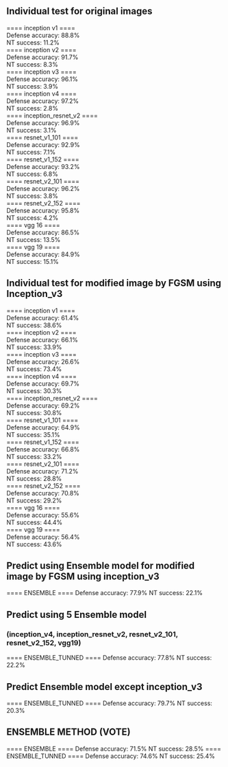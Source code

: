 ## Individual test for original images
==== inception v1 ====           
Defense accuracy: 88.8%          
NT success: 11.2%                
==== inception v2 ====           
Defense accuracy: 91.7%          
NT success: 8.3%                 
==== inception v3 ====           
Defense accuracy: 96.1%          
NT success: 3.9%                 
==== inception v4 ====           
Defense accuracy: 97.2%          
NT success: 2.8%                 
==== inception_resnet_v2 ====    
Defense accuracy: 96.9%          
NT success: 3.1%                 
==== resnet_v1_101 ====          
Defense accuracy: 92.9%          
NT success: 7.1%                 
==== resnet_v1_152 ====          
Defense accuracy: 93.2%          
NT success: 6.8%                 
==== resnet_v2_101 ====          
Defense accuracy: 96.2%          
NT success: 3.8%                 
==== resnet_v2_152 ====          
Defense accuracy: 95.8%          
NT success: 4.2%                 
==== vgg 16 ====                 
Defense accuracy: 86.5%          
NT success: 13.5%                
==== vgg 19 ====                 
Defense accuracy: 84.9%          
NT success: 15.1%                



## Individual test for modified image by FGSM using Inception_v3
==== inception v1 ====         
Defense accuracy: 61.4%        
NT success: 38.6%              
==== inception v2 ====         
Defense accuracy: 66.1%        
NT success: 33.9%              
==== inception v3 ====         
Defense accuracy: 26.6%        
NT success: 73.4%              
==== inception v4 ====         
Defense accuracy: 69.7%        
NT success: 30.3%              
==== inception_resnet_v2 ====  
Defense accuracy: 69.2%        
NT success: 30.8%              
==== resnet_v1_101 ====        
Defense accuracy: 64.9%        
NT success: 35.1%              
==== resnet_v1_152 ====        
Defense accuracy: 66.8%        
NT success: 33.2%              
==== resnet_v2_101 ====        
Defense accuracy: 71.2%        
NT success: 28.8%              
==== resnet_v2_152 ====        
Defense accuracy: 70.8%        
NT success: 29.2%              
==== vgg 16 ====               
Defense accuracy: 55.6%        
NT success: 44.4%              
==== vgg 19 ====               
Defense accuracy: 56.4%        
NT success: 43.6%              


## Predict using Ensemble model for modified image by FGSM using inception_v3
==== ENSEMBLE ====
Defense accuracy: 77.9%
NT success: 22.1%


## Predict using 5 Ensemble model 
### (inception_v4, inception_resnet_v2, resnet_v2_101, resnet_v2_152, vgg19)
==== ENSEMBLE_TUNNED ====
Defense accuracy: 77.8%
NT success: 22.2%

## Predict Ensemble model except inception_v3
==== ENSEMBLE_TUNNED ====
Defense accuracy: 79.7%
NT success: 20.3%

## ENSEMBLE METHOD (VOTE)
==== ENSEMBLE ====
Defense accuracy: 71.5%
NT success: 28.5%
==== ENSEMBLE_TUNNED ====
Defense accuracy: 74.6%
NT success: 25.4%



